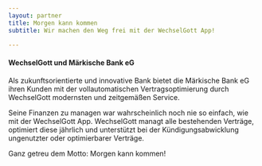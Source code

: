 ```yaml
---
layout: partner 
title: Morgen kann kommen 
subtitle: Wir machen den Weg frei mit der WechselGott App!

---
```


#### WechselGott und Märkische Bank eG

Als zukunftsorientierte und innovative Bank bietet die Märkische Bank eG ihren Kunden mit der vollautomatischen
Vertragsoptimierung durch WechselGott modernsten und zeitgemäßen Service.

Seine Finanzen zu managen war wahrscheinlich noch nie so einfach, wie mit der WechselGott App. WechselGott managt alle
bestehenden Verträge, optimiert diese jährlich und unterstützt bei der Kündigungsabwicklung ungenutzter oder
optimierbarer Verträge.

Ganz getreu dem Motto: Morgen kann kommen!


